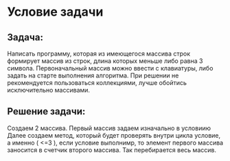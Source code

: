 # Условие задачи
## Задача:
 Написать программу, которая из имеющегося массива строк формирует массив из строк, длина которых меньше либо равна 3 символа. Первоначальный массив можно ввести с клавиатуры, либо задать на старте выполнения алгоритма. При решении не рекомендуется пользоваться коллекциями, лучше обойтись исключительно массивами.

 ## Решение задачи:

 Создаем 2 массива. Первый массив задаем изначально в условиию Далее создаем метод, который будет проверять внутри цикла условие, а именно ( <=3 ), если условие выполнимр, то элемент первого массива заносится в счетчик второго массива. Так перебирается весь массив. 